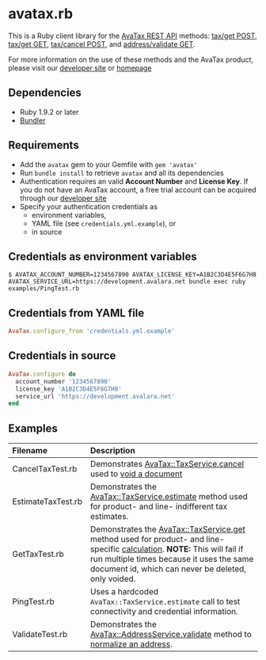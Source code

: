 avatax.rb
=====================

This is a Ruby client library for the [AvaTax REST API](http://developer.avalara.com/api-docs/rest)
methods:
[tax/get POST](http://developer.avalara.com/api-docs/rest/tax/post/),
[tax/get GET](http://developer.avalara.com/api-docs/rest/tax/get),
[tax/cancel POST](http://developer.avalara.com/api-docs/rest/tax/cancel), and
[address/validate GET](http://developer.avalara.com/api-docs/rest/address-validation).

For more information on the use of these methods and the AvaTax product, please
visit our [developer site](http://developer.avalara.com/) or [homepage](http://www.avalara.com/)

Dependencies
-----------
- Ruby 1.9.2 or later
- [Bundler](http://bundler.io)

Requirements
----------
- Add the `avatax` gem to your Gemfile with `gem 'avatax'`
- Run `bundle install` to retrieve `avatax` and all its dependencies
- Authentication requires an valid **Account Number** and **License Key**. If you do not have an AvaTax account, a free trial account can be acquired through our [developer site](http://developer.avalara.com/api-get-started)
- Specify your authentication credentials as
  - environment variables,
  - YAML file (see `credentials.yml.example`), or
  - in source

Credentials as environment variables
------------------------------------
```shell
$ AVATAX_ACCOUNT_NUMBER=1234567890 AVATAX_LICENSE_KEY=A1B2C3D4E5F6G7H8 AVATAX_SERVICE_URL=https://development.avalara.net bundle exec ruby examples/PingTest.rb
```

Credentials from YAML file
--------------------------
```ruby
AvaTax.configure_from 'credentials.yml.example'
```

Credentials in source
---------------------
```ruby
AvaTax.configure do
  account_number '1234567890'
  license_key 'A1B2C3D4E5F6G7H8'
  service_url 'https://development.avalara.net'
end
```

Examples
--------

| Filename           | Description |
| :----------------- | :---------- |
| CancelTaxTest.rb   | Demonstrates [AvaTax::TaxService.cancel](http://developer.avalara.com/api-docs/rest/tax/cancel) used to [void a document](http://developer.avalara.com/api-docs/api-reference/canceltax) |
| EstimateTaxTest.rb | Demonstrates the [AvaTax::TaxService.estimate](http://developer.avalara.com/api-docs/rest/tax/get) method used for product- and line- indifferent tax estimates. |
| GetTaxTest.rb      | Demonstrates the [AvaTax::TaxService.get](http://developer.avalara.com/api-docs/rest/tax/post) method used for product- and line- specific [calculation](http://developer.avalara.com/api-docs/api-reference/gettax). **NOTE:** This will fail if run multiple times because it uses the same document id, which can never be deleted, only voided. |
| PingTest.rb        | Uses a hardcoded `AvaTax::TaxService.estimate` call to test connectivity and credential information. |
| ValidateTest.rb    | Demonstrates the [AvaTax::AddressService.validate](http://developer.avalara.com/api-docs/rest/address-validation) method to [normalize an address](http://developer.avalara.com/api-docs/api-reference/address-validation). |

